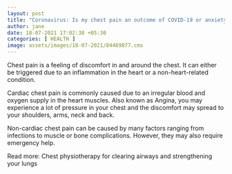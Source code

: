 ```yaml
---
layout: post
title: "Coronavirus: Is my chest pain an outcome of COVID-19 or anxiety?"
author: jane 
date: 18-07-2021 17:02:38 +05:30 
categories: [ HEALTH ] 
image: assets/images/18-07-2021/84469877.cms
---
```

Chest pain is a feeling of discomfort in and around the chest. It can either be triggered due to an inflammation in the heart or a non-heart-related condition.

Cardiac chest pain is commonly caused due to an irregular blood and oxygen supply in the heart muscles. Also known as Angina, you may experience a lot of pressure in your chest and the discomfort may spread to your shoulders, arms, neck and back.

Non-cardiac chest pain can be caused by many factors ranging from infections to muscle or bone complications. However, they may also require emergency help.





Read more: Chest physiotherapy for clearing airways and strengthening your lungs

